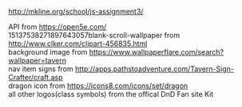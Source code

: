 http://mkline.org/school/js-assignment3/  
   
API from https://open5e.com/  
15137538271897643057blank-scroll-wallpaper from http://www.clker.com/clipart-456835.html  
background image from https://www.wallpaperflare.com/search?wallpaper=tavern  
nav item signs from  http://apps.pathstoadventure.com/Tavern-Sign-Crafter/craft.asp  
dragon icon from https://icons8.com/icons/set/dragon  
all other logos(class symbols) from  the offical DnD Fan site Kit  
